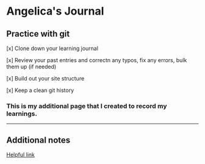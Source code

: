# Angelica's Journal

## Practice with git

[x] Clone down your learning journal

[x] Review your past entries and correctn any typos, fix any errors, bulk them up (if needed)

[x] Build out your site structure

[x] Keep a clean git history

### This is my additional page that I created to record my learnings.
---

## Additional notes

[Helpful link](https://www.udemy.com/blog/git-tutorial-a-comprehensive-guide/)

